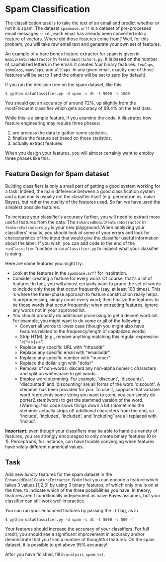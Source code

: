 # Spam Classification

The classification task is to take the text of an email and predict whether or not it is spam. The dataset `spambase.arff` is a dataset of pre-processed email messages -- i.e., each email has already been converted into a feature of vectors.  Where did those features come from? Well, for this problem, you will take raw email text and generate your own set of features.

An example of a bare bones feature extractor for spam is given in `EmailFeatureExtractor` in `featureExtractors.py`. It is based on the number of capitalized letters in the email. It creates four binary features: `fewCaps`, `someCaps`, `manyCaps`, and `allCaps`.  In any given email, exactly one of those features will be set to 1 and the others will be set to zero (by default).  

If you run the decision tree on the spam dataset, like this:

	$ python dataClassifier.py -d spam -c dt -t 5000 -s 1000

You should get an accuracy of around 72%, up slightly from the mostFrequent classifier which gets accuracy of 69.4% on the test data.

While this is a simple feature, if you examine the code, it illustrates how feature engineering may require three phases: 

1. pre process the data to gather some statistics, 
2. finalize the feature set based on those statistics, 
3. actually extract features. 

When you design your features, you will almost certainly want to employ three phases like this.

## Feature Design for Spam dataset

Building classifiers is only a small part of getting a good system working for a task. Indeed, the main difference between a good classification system and a bad one is usually not the classifier itself (e.g. perceptron vs. naive Bayes), but rather the quality of the features used. So far, we have used the simplest possible features.

To increase your classifier's accuracy further, you will need to extract more useful features from the data. The `EnhancedEmailFeatureExtractor` in `featureExtractors.py` is your new playground. When analyzing your classifiers' results, you should look at some of your errors and look for characteristics of the input that would give the classifier useful information about the label. If you wish, you can add code to the end of the `runClassifier` function in `dataClassifier.py` to inspect what your classifier is doing.

Here are some features you might try:

- Look at the features in the `spambase.arff` for inspiration.
- Consider creating a feature for every word. Of course, that's a lot of features! In fact, you will almost certainly want to prune the set of words to include only those that occur frequently (say, at least 100 times). This is where the three-phase approach to feature construction really helps. In preprocessing, simply count every word; then finalize the features to be those words that occur frequently; when extracting features, ignore any words not in your approved list.
- You should probably do additional processing to get a decent word set. For example, you might want to do some or all of the following:
	+ Convert all words to lower case (though you might also have features related to the frequency/length of capitalized words)
	+ Strip HTML (e.g., remove anything matching this regular expression '<[^<>]+>')
	+ Replace any specific URL with "httpaddr"
	+ Replace any specific email with "emailaddr"
	+ Replace any specific number with "number"
	+ Replace the dollar sign with "dollar"
	+ Removal of non-words: discard any non-alpha numeric characters and split on whitespace to get words.
	+ Employ word stemming. For example, 'discount', 'discounts', 'discounted' and 'discounting' are all forms of the word 'discount'. A stemmer has been provided for you. To use it, suppose that variable word represents some string you want to stem, you can simply do porter2.stem(word) to get the stemmed version of the word. (Warning: this code slows things down a bit.) Sometimes the stemmer actually strips off additional characters from the end, so 'include', 'includes', 'included', and 'including' are all replaced with 'includ'.

**Important**: even though your classifiers may be able to handle a variety of features, you are strongly encouraged to only create binary features (0 or 1). Perceptrons, for instance, can have trouble converging when features have wildly different numerical values.

## Task

Add new *binary* features for the spam dataset in the `EnhancedEmailFeatureExtractor`. Note that you can encode a feature which takes 3 values [1,2,3] by using 3 binary features, of which only one is on at the time, to indicate which of the three possibilities you have. In theory, features aren't conditionally independent as naive Bayes assumes, but your classifier can still work well in practice.

You can run your enhanced features by passing the `-f` flag, as in

	$ python dataClassifier.py -d spam -c dt -t 5500 -s 500 -f

Your features should increase the accuracy of your classifiers. For full credit, you should see a significant improvement in accuracy and/or demonstrate that you tried a number of thoughtful features. On the spam dataset, it is possible to get above 95% accuracy!

After you have finished, fill in `analysis_spam.txt`.